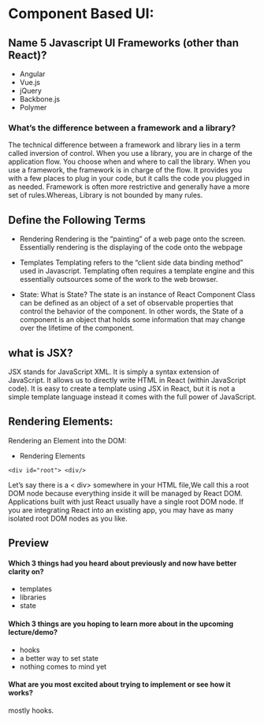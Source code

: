 # Component Based UI:
 ## Name 5 Javascript UI Frameworks (other than React)?
- Angular
- Vue.js
- jQuery
- Backbone.js
- Polymer

### What’s the difference between a framework and a library?

The technical difference between a framework and library lies in a term called inversion of control. When you use a library, you are in charge of the application flow. You choose when and where to call the library. When you use a framework, the framework is in charge of the flow. It provides you with a few places to plug in your code, but it calls the code you plugged in as needed. Framework is often more restrictive and generally have a more set of rules.Whereas, Library is not bounded by many rules.

## Define the Following Terms
- Rendering
Rendering is the “painting” of a web page onto the screen. Essentially rendering is the displaying of the code onto the webpage
- Templates
Templating refers to the “client side data binding method” used in Javascript. Templating often requires a template engine and this essentially outsources some of the work to the web browser.

- State:
What is State? The state is an instance of React Component Class can be defined as an object of a set of observable properties that control the behavior of the component. In other words, the State of a component is an object that holds some information that may change over the lifetime of the component.

## what is JSX? 
JSX stands for JavaScript XML. It is simply a syntax extension of JavaScript. It allows us to directly write HTML in React (within JavaScript code). It is easy to create a template using JSX in React, but it is not a simple template language instead it comes with the full power of JavaScript.

## Rendering Elements: 
Rendering an Element into the DOM:

-  Rendering Elements
```
<div id="root"> <div/>
```

Let’s say there is a < div> somewhere in your HTML file,We call this a root DOM node because everything inside it will be managed by React DOM. Applications built with just React usually have a single root DOM node. If you are integrating React into an existing app, you may have as many isolated root DOM nodes as you like.

## Preview
#### Which 3 things had you heard about previously and now have better clarity on?
- templates
- libraries
- state
#### Which 3 things are you hoping to learn more about in the upcoming lecture/demo?
- hooks
- a better way to set state
- nothing comes to mind yet
#### What are you most excited about trying to implement or see how it works?
mostly hooks.




